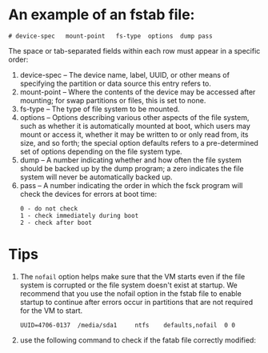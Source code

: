 # An example of an fstab file:
```
# device-spec   mount-point   fs-type  options  dump pass
```
The space or tab-separated fields within each row must appear in a specific order:

1. device-spec – The device name, label, UUID, or other means of specifying the partition or data source this entry refers to.
2. mount-point – Where the contents of the device may be accessed after mounting; for swap partitions or files, this is set to none.
3. fs-type – The type of file system to be mounted.
4. options – Options describing various other aspects of the file system, such as whether it is automatically mounted at boot, which users may mount or access it, whether it may be written to or only read from, its size, and so forth; the special option defaults refers to a pre-determined set of options depending on the file system type.
5. dump – A number indicating whether and how often the file system should be backed up by the dump program; a zero indicates the file system will never be automatically backed up.
6. pass – A number indicating the order in which the fsck program will check the devices for errors at boot time:
    ```
    0 - do not check
    1 - check immediately during boot
    2 - check after boot
    ```
# Tips
1. The `nofail` option helps make sure that the VM starts even if the file system is corrupted or the file system doesn't exist at startup. We recommend that you use the nofail option in the fstab file to enable startup to continue after errors occur in partitions that are not required for the VM to start.
    ```
    UUID=4706-0137  /media/sda1     ntfs    defaults,nofail  0 0
    ```
2. use the following command to check if the fatab file correctly modified:
    ```
    
    ```